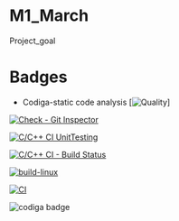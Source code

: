 # M1_March
Project_goal
# Badges
* Codiga-static code analysis
[![Quality](https://api.codiga.io/project/32309/status/svg)]

[![Check - Git Inspector](https://github.com/Sangiv98/M1_March/actions/workflows/gitinspector.yml/badge.svg)](https://github.com/Sangiv98/M1_March/actions/workflows/gitinspector.yml)

[![C/C++ CI UnitTesting](https://github.com/Sangiv98/M1_March/actions/workflows/U_testing.yml/badge.svg)](https://github.com/Sangiv98/M1_March/actions/workflows/U_testing.yml)

[![C/C++ CI - Build Status](https://github.com/Anithknb/M1_projectgoal_utility./actions/workflows/c-cpp.yml/badge.svg)](https://github.com/Anithknb/M1_projectgoal_utility./actions/workflows/c-cpp.yml)

[![build-linux](https://github.com/Sangiv98/M1_March/actions/workflows/c-cpp.yml/badge.svg)](https://github.com/Sangiv98/M1_March/actions/workflows/c-cpp.yml)


[![CI](https://github.com/Sangiv98/M1_March/actions/workflows/Main.yml/badge.svg)](https://github.com/Sangiv98/M1_March/actions/workflows/Main.yml)


 <img src="https://api.codiga.io/public/badge/user/github/Sangiv98?style=light" alt="codiga badge" />
</a>
